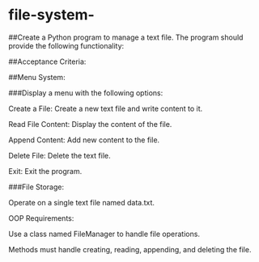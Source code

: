 # file-system-

##Create a Python program to manage a text file. The program should provide the following functionality:

##Acceptance Criteria:

##Menu System:

###Display a menu with the following options:

Create a File: Create a new text file and write content to it.

Read File Content: Display the content of the file.

Append Content: Add new content to the file.

Delete File: Delete the text file.

Exit: Exit the program.

###File Storage:

Operate on a single text file named data.txt.

OOP Requirements:

Use a class named FileManager to handle file operations.

Methods must handle creating, reading, appending, and deleting the file.

